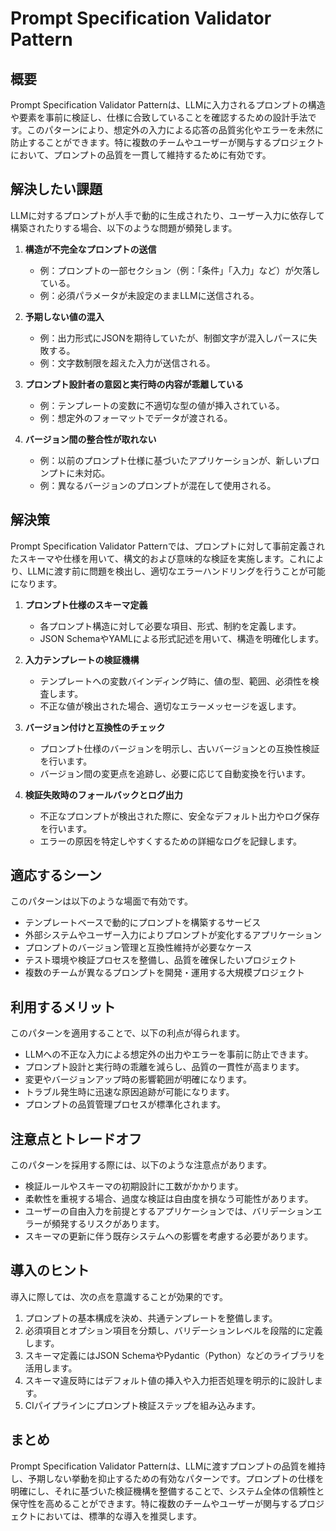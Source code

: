 # Prompt Specification Validator Pattern

## 概要
Prompt Specification Validator Patternは、LLMに入力されるプロンプトの構造や要素を事前に検証し、仕様に合致していることを確認するための設計手法です。このパターンにより、想定外の入力による応答の品質劣化やエラーを未然に防止することができます。特に複数のチームやユーザーが関与するプロジェクトにおいて、プロンプトの品質を一貫して維持するために有効です。

## 解決したい課題
LLMに対するプロンプトが人手で動的に生成されたり、ユーザー入力に依存して構築されたりする場合、以下のような問題が頻発します。

1. **構造が不完全なプロンプトの送信**
   - 例：プロンプトの一部セクション（例：「条件」「入力」など）が欠落している。
   - 例：必須パラメータが未設定のままLLMに送信される。

2. **予期しない値の混入**
   - 例：出力形式にJSONを期待していたが、制御文字が混入しパースに失敗する。
   - 例：文字数制限を超えた入力が送信される。

3. **プロンプト設計者の意図と実行時の内容が乖離している**
   - 例：テンプレートの変数に不適切な型の値が挿入されている。
   - 例：想定外のフォーマットでデータが渡される。

4. **バージョン間の整合性が取れない**
   - 例：以前のプロンプト仕様に基づいたアプリケーションが、新しいプロンプトに未対応。
   - 例：異なるバージョンのプロンプトが混在して使用される。

## 解決策
Prompt Specification Validator Patternでは、プロンプトに対して事前定義されたスキーマや仕様を用いて、構文的および意味的な検証を実施します。これにより、LLMに渡す前に問題を検出し、適切なエラーハンドリングを行うことが可能になります。

1. **プロンプト仕様のスキーマ定義**
   - 各プロンプト構造に対して必要な項目、形式、制約を定義します。
   - JSON SchemaやYAMLによる形式記述を用いて、構造を明確化します。

2. **入力テンプレートの検証機構**
   - テンプレートへの変数バインディング時に、値の型、範囲、必須性を検査します。
   - 不正な値が検出された場合、適切なエラーメッセージを返します。

3. **バージョン付けと互換性のチェック**
   - プロンプト仕様のバージョンを明示し、古いバージョンとの互換性検証を行います。
   - バージョン間の変更点を追跡し、必要に応じて自動変換を行います。

4. **検証失敗時のフォールバックとログ出力**
   - 不正なプロンプトが検出された際に、安全なデフォルト出力やログ保存を行います。
   - エラーの原因を特定しやすくするための詳細なログを記録します。

## 適応するシーン
このパターンは以下のような場面で有効です。

- テンプレートベースで動的にプロンプトを構築するサービス
- 外部システムやユーザー入力によりプロンプトが変化するアプリケーション
- プロンプトのバージョン管理と互換性維持が必要なケース
- テスト環境や検証プロセスを整備し、品質を確保したいプロジェクト
- 複数のチームが異なるプロンプトを開発・運用する大規模プロジェクト

## 利用するメリット
このパターンを適用することで、以下の利点が得られます。

- LLMへの不正な入力による想定外の出力やエラーを事前に防止できます。
- プロンプト設計と実行時の乖離を減らし、品質の一貫性が高まります。
- 変更やバージョンアップ時の影響範囲が明確になります。
- トラブル発生時に迅速な原因追跡が可能になります。
- プロンプトの品質管理プロセスが標準化されます。

## 注意点とトレードオフ
このパターンを採用する際には、以下のような注意点があります。

- 検証ルールやスキーマの初期設計に工数がかかります。
- 柔軟性を重視する場合、過度な検証は自由度を損なう可能性があります。
- ユーザーの自由入力を前提とするアプリケーションでは、バリデーションエラーが頻発するリスクがあります。
- スキーマの更新に伴う既存システムへの影響を考慮する必要があります。

## 導入のヒント
導入に際しては、次の点を意識することが効果的です。

1. プロンプトの基本構成を決め、共通テンプレートを整備します。
2. 必須項目とオプション項目を分類し、バリデーションレベルを段階的に定義します。
3. スキーマ定義にはJSON SchemaやPydantic（Python）などのライブラリを活用します。
4. スキーマ違反時にはデフォルト値の挿入や入力拒否処理を明示的に設計します。
5. CIパイプラインにプロンプト検証ステップを組み込みます。

## まとめ
Prompt Specification Validator Patternは、LLMに渡すプロンプトの品質を維持し、予期しない挙動を抑止するための有効なパターンです。プロンプトの仕様を明確にし、それに基づいた検証機構を整備することで、システム全体の信頼性と保守性を高めることができます。特に複数のチームやユーザーが関与するプロジェクトにおいては、標準的な導入を推奨します。